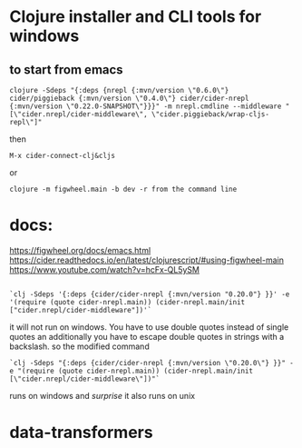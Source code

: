 # Clojure installer and CLI tools for windows 

## to start from emacs

`clojure -Sdeps "{:deps {nrepl {:mvn/version \"0.6.0\"} cider/piggieback {:mvn/version \"0.4.0\"} cider/cider-nrepl {:mvn/version \"0.22.0-SNAPSHOT\"}}}" -m nrepl.cmdline --middleware "[\"cider.nrepl/cider-middleware\", \"cider.piggieback/wrap-cljs-repl\"]"`

then

`M-x cider-connect-clj&cljs`

or

`clojure -m figwheel.main -b dev -r from the command line`


# docs:
https://figwheel.org/docs/emacs.html
https://cider.readthedocs.io/en/latest/clojurescript/#using-figwheel-main
https://www.youtube.com/watch?v=hcFx-QL5ySM
```

`clj -Sdeps '{:deps {cider/cider-nrepl {:mvn/version "0.20.0"} }}' -e '(require (quote cider-nrepl.main)) (cider-nrepl.main/init ["cider.nrepl/cider-middleware"])'`
```
it will not run on windows.
You have to use double quotes instead of single quotes  an additionally you have to escape double quotes in strings with a backslash. so the modified command 

```
`clj -Sdeps "{:deps {cider/cider-nrepl {:mvn/version \"0.20.0\"} }}" -e "(require (quote cider-nrepl.main)) (cider-nrepl.main/init [\"cider.nrepl/cider-middleware\"])"`
```
runs on windows and *surprise*  it also runs on unix
# data-transformers
